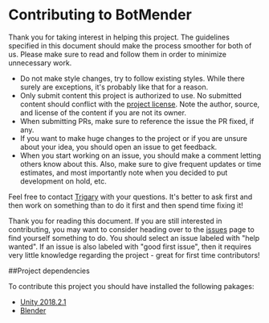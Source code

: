 # Contributing to BotMender

Thank you for taking interest in helping this project.
The guidelines specified in this document should make the process smoother for both of us.
Please make sure to read and follow them in order to minimize unnecessary work.

 - Do not make style changes, try to follow existing styles.
While there surely are exceptions, it's probably like that for a reason.
 - Only submit content this project is authorized to use.
No submitted content should conflict with the [project license](LICENSE).
Note the author, source, and license of the content if you are not its owner.
 - When submitting PRs, make sure to reference the issue the PR fixed, if any.
 - If you want to make huge changes to the project or if you are unsure about your idea,
you should open an issue to get feedback.
 - When you start working on an issue, you should make a comment letting others know about this.
Also, make sure to give frequent updates or time estimates, and most importantly note
when you decided to put development on hold, etc.

Feel free to contact [Trigary](https://github.com/Trigary) with your questions.
It's better to ask first and then work on something than to do it first and then spend time fixing it!

Thank you for reading this document.
If you are still interested in contributing, you may want to consider heading over to the
[issues](https://github.com/Trigary/BotMender/issues) page to find yourself something to do.
You should select an issue labeled with "help wanted".
If an issue is also labeled with "good first issue", then it requires very little knowledge
regarding the project - great for first time contributors!

##Project dependencies

To contribute this project you should have installed the following pakages:

* [Unity 2018.2.1](https://unity3d.com/es/get-unity/download/archive) 
* [Blender](https://www.blender.org/download/)
